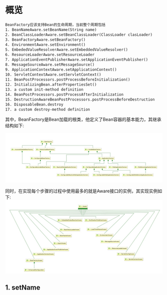 # 概览

```
BeanFactory应该支持Bean的生命周期，当前整个周期包括
1. BeanNameAware.setBeanName(String name)
2. BeanClassLoaderAware.setBeanClassLoader(ClassLoader clasLoader)
3. BeanFactoryAware.setBeanFactory()
4. EnvironmentAware.setEnvironment()
5. EmbededValueResolverAware.setEmbeddedValueResolver()
6. ResourceLoaderAware.setResourceLoader
7. ApplicationEventPublisherAware.setApplicationEventPublisher()
8. MessageSourceAware.setMessageSource()
9. ApplicationContextAware.setApplicationContext()
10. ServletContextAware.setServletContext()
11. BeanPostProcessors.postProcessBeforeInitialization()
12. InitializingBean.afterPropertiesSet()
13. a custom init-method definition
14. BeanPostProcessors.postProcessAfterInitialization
15. DestructionAwareBeanPostProcessors.postProcessBeforeDestruction
16. DisposableBean.destroy
17. a custom destroy-method definition
```

其中，BeanFactory是Bean加载的根类，他定义了Bean容器的基本能力，其继承结构如下:

![BeanFactory](imgs/BeanFactory.jpg)

同时，在实现每个步骤的过程中使用最多的就是Aware接口的实例，其实现实例如下:
![Aware](imgs/aware.jpg)

## 1. setName